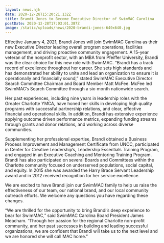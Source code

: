 ```yaml
---
layout: news.njk
date: 2020-12-28T15:20:21.132Z
title: Brandi Jones to Become Executive Director of SwimMAC Carolina
postDate: 2020-12-28T17:03:01.387Z
image: /static/uploads/news/2020-brandi-jones-640x640.jpg
---
```

<!--StartFragment-->

Effective January 4, 2021, Brandi Jones will join SwimMAC Carolina as their new Executive Director leading overall program operations, facilities management, and driving proactive community engagement. A 15-year veteran of the nonprofit sector, with an MBA from Pfeiffer University, Brandi was the clear choice for this new role with SwimMAC. “Brandi has a track record of excellence throughout <!--EndFragment--> her career. She sets high standards and has demonstrated her ability to unite and lead an organization to ensure it is operationally and financially sound,” stated SwimMAC Executive Director Search Committee Chairman and Board Member Matt McFee. McFee led SwimMAC’s Search Committee through a six-month nationwide search.

Her past experiences, including nine years in leadership roles with the Greater Charlotte YMCA, have honed her skills in developing high quality programs with successful partnership relations, and clear, effective financial and operational skills. In addition, Brandi has extensive experience applying outcome driven performance metrics, expanding funding streams through grants and donor relations, and working across diverse communities.

Supplementing her professional expertise, Brandi obtained a Business Process Improvement and Management Certificate from UNCC, participated in Center for Creative Leadership’s, Leadership Essentials Training Program, and engaged in an Executive Coaching and Mentoring Training Program. Brandi has also participated on several Boards and Committees within the Charlotte community focused on underserved populations, social capital, and equity. In 2015 she was awarded the Harry Brace Servant Leadership award and in 2012 received recognition for her service excellence.

We are excited to have Brandi join our SwimMAC family to help us raise the effectiveness of our team, our national brand, and our local community outreach efforts. We welcome any questions you have regarding these changes.

“We are thrilled for the opportunity to bring Brandi’s deep experience to bear for SwimMAC,” said SwimMAC Carolina Board President James Meacham. “Through her passion for the regional Charlotte non-profit community, and her past successes in building and leading successful organizations, we are confident that Brandi will take us to the next level and we are honored she will call MAC home.”